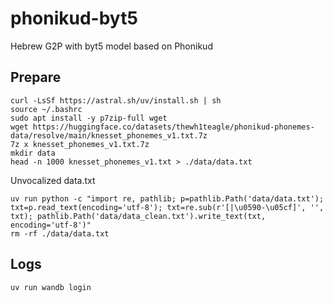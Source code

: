# phonikud-byt5

Hebrew G2P with byt5 model based on Phonikud

## Prepare

```console
curl -LsSf https://astral.sh/uv/install.sh | sh
source ~/.bashrc
sudo apt install -y p7zip-full wget
wget https://huggingface.co/datasets/thewh1teagle/phonikud-phonemes-data/resolve/main/knesset_phonemes_v1.txt.7z
7z x knesset_phonemes_v1.txt.7z
mkdir data
head -n 1000 knesset_phonemes_v1.txt > ./data/data.txt
```

Unvocalized data.txt

```console
uv run python -c "import re, pathlib; p=pathlib.Path('data/data.txt'); txt=p.read_text(encoding='utf-8'); txt=re.sub(r'[|\u0590-\u05cf]', '', txt); pathlib.Path('data/data_clean.txt').write_text(txt, encoding='utf-8')"
rm -rf ./data/data.txt
```

## Logs

```console
uv run wandb login
```